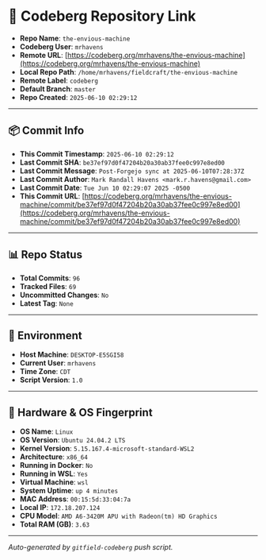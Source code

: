 # 🔗 Codeberg Repository Link

- **Repo Name**: `the-envious-machine`
- **Codeberg User**: `mrhavens`
- **Remote URL**: [https://codeberg.org/mrhavens/the-envious-machine](https://codeberg.org/mrhavens/the-envious-machine)
- **Local Repo Path**: `/home/mrhavens/fieldcraft/the-envious-machine`
- **Remote Label**: `codeberg`
- **Default Branch**: `master`
- **Repo Created**: `2025-06-10 02:29:12`

---

## 📦 Commit Info

- **This Commit Timestamp**: `2025-06-10 02:29:12`
- **Last Commit SHA**: `be37ef97d0f47204b20a30ab37fee0c997e8ed00`
- **Last Commit Message**: `Post-Forgejo sync at 2025-06-10T07:28:37Z`
- **Last Commit Author**: `Mark Randall Havens <mark.r.havens@gmail.com>`
- **Last Commit Date**: `Tue Jun 10 02:29:07 2025 -0500`
- **This Commit URL**: [https://codeberg.org/mrhavens/the-envious-machine/commit/be37ef97d0f47204b20a30ab37fee0c997e8ed00](https://codeberg.org/mrhavens/the-envious-machine/commit/be37ef97d0f47204b20a30ab37fee0c997e8ed00)

---

## 📊 Repo Status

- **Total Commits**: `96`
- **Tracked Files**: `69`
- **Uncommitted Changes**: `No`
- **Latest Tag**: `None`

---

## 🧭 Environment

- **Host Machine**: `DESKTOP-E5SGI58`
- **Current User**: `mrhavens`
- **Time Zone**: `CDT`
- **Script Version**: `1.0`

---

## 🧬 Hardware & OS Fingerprint

- **OS Name**: `Linux`
- **OS Version**: `Ubuntu 24.04.2 LTS`
- **Kernel Version**: `5.15.167.4-microsoft-standard-WSL2`
- **Architecture**: `x86_64`
- **Running in Docker**: `No`
- **Running in WSL**: `Yes`
- **Virtual Machine**: `wsl`
- **System Uptime**: `up 4 minutes`
- **MAC Address**: `00:15:5d:33:04:7a`
- **Local IP**: `172.18.207.124`
- **CPU Model**: `AMD A6-3420M APU with Radeon(tm) HD Graphics`
- **Total RAM (GB)**: `3.63`

---

_Auto-generated by `gitfield-codeberg` push script._
